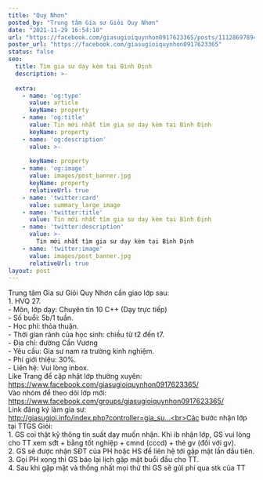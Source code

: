 ```yaml
---
title: "Quy Nhơn"
posted_by: "Trung tâm Gia sư Giỏi Quy Nhơn"
date: "2021-11-29 16:54:10"
url: "https://facebook.com/giasugioiquynhon0917623365/posts/1112869789451680"
poster_url: "https://facebook.com/giasugioiquynhon0917623365"
status: false
seo:
  title: Tìm gia sư dạy kèm tại Bình Định
  description: >-
    
  extra:
    - name: 'og:type'
      value: article
      keyName: property
    - name: 'og:title'
      value: Tin mới nhất tìm gia sư dạy kèm tại Bình Định
      keyName: property
    - name: 'og:description'
      value: >-
        
      keyName: property
    - name: 'og:image'
      value: images/post_banner.jpg
      keyName: property
      relativeUrl: true
    - name: 'twitter:card'
      value: summary_large_image
    - name: 'twitter:title'
      value: Tin mới nhất tìm gia sư dạy kèm tại Bình Định
    - name: 'twitter:description'
      value: >-
        Tin mới nhất tìm gia sư dạy kèm tại Bình Định
    - name: 'twitter:image'
      value: images/post_banner.jpg
      relativeUrl: true
layout: post
---
```

Trung tâm Gia sư Giỏi Quy Nhơn cần giao lớp sau:<br>1. HVQ 27.<br>- Môn, lớp dạy: Chuyên tin 10 C++ (Dạy trực tiếp)<br>- Số buổi: 5b/1 tuần.<br>- Học phí: thỏa thuận.<br>- Thời gian rảnh của học sinh: chiều từ t2 đến t7.<br>- Địa chỉ: đường Cần Vương<br>- Yêu cầu: Gia sư nam ra trường kinh nghiệm.<br>- Phí giới thiệu: 30%.<br>- Liên hệ: Vui lòng inbox.<br>Like Trang để cập nhật lớp thường xuyên: https://www.facebook.com/giasugioiquynhon0917623365/<br>Vào nhóm để theo dõi lớp mới: https://www.facebook.com/groups/giasugioiquynhon0917623365/<br>Link đăng ký làm gia sư:<br>http://giasugioi.info/index.php?controller=gia_su...<br>Các bước nhận lớp tại TTGS Giỏi:<br>1. GS coi thật kỹ thông tin suất dạy muốn nhận. Khi ib nhận lớp, GS vui lòng cho TT xem sđt + bằng tốt nghiệp + cmnd (cccd) + thẻ gv (đối với gv).<br>2. GS sẽ được nhận SĐT của PH hoặc HS để liên hệ tới gặp mặt lần đầu tiên.<br>3. Gọi PH xong thì GS báo lại lịch gặp mặt buổi đầu cho TT.<br>4. Sau khi gặp mặt và thống nhất mọi thứ thì GS sẽ gửi phí qua stk của TT
